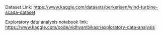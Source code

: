 Dataset Link: https://www.kaggle.com/datasets/berkerisen/wind-turbine-scada-dataset

Exploratory data analysis notebook link: https://www.kaggle.com/code/vidhyambikasr/exploratory-data-analysis
